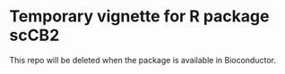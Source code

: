 # Temporary vignette for R package scCB2

This repo will be deleted when the package is available in Bioconductor.
